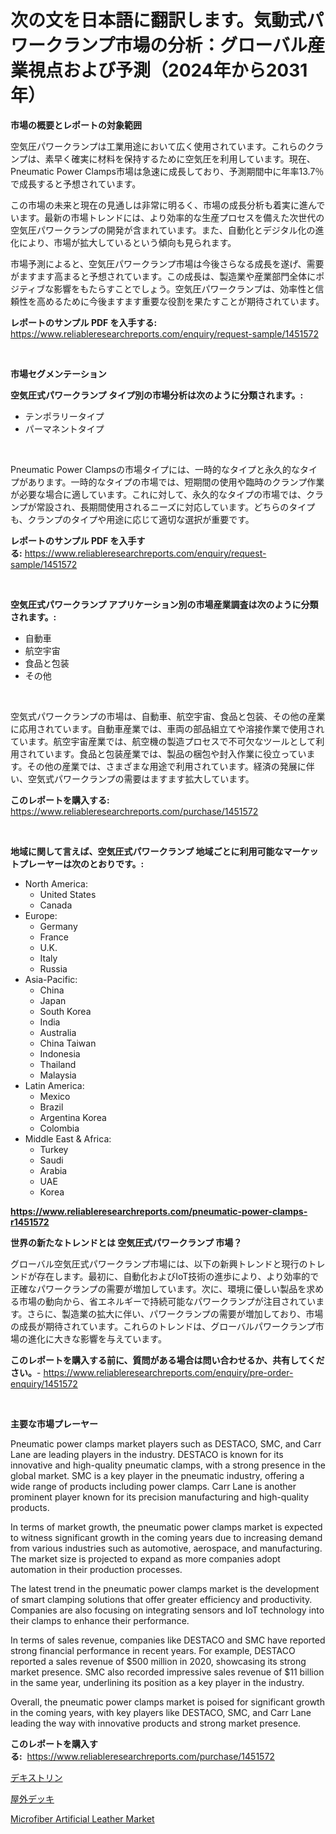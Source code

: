 <p><h1>次の文を日本語に翻訳します。気動式パワークランプ市場の分析：グローバル産業視点および予測（2024年から2031年）</h1></p><p><strong>市場の概要とレポートの対象範囲</strong></p>
<p><p>空気圧パワークランプは工業用途において広く使用されています。これらのクランプは、素早く確実に材料を保持するために空気圧を利用しています。現在、Pneumatic Power Clamps市場は急速に成長しており、予測期間中に年率13.7％で成長すると予想されています。</p><p>この市場の未来と現在の見通しは非常に明るく、市場の成長分析も着実に進んでいます。最新の市場トレンドには、より効率的な生産プロセスを備えた次世代の空気圧パワークランプの開発が含まれています。また、自動化とデジタル化の進化により、市場が拡大しているという傾向も見られます。</p><p>市場予測によると、空気圧パワークランプ市場は今後さらなる成長を遂げ、需要がますます高まると予想されています。この成長は、製造業や産業部門全体にポジティブな影響をもたらすことでしょう。空気圧パワークランプは、効率性と信頼性を高めるために今後ますます重要な役割を果たすことが期待されています。</p></p>
<p><strong>レポートのサンプル PDF を入手する:</strong> <a href="https://www.reliableresearchreports.com/enquiry/request-sample/1451572">https://www.reliableresearchreports.com/enquiry/request-sample/1451572</a></p>
<p>&nbsp;</p>
<p><strong>市場セグメンテーション</strong></p>
<p><strong>空気圧式パワークランプ タイプ別の市場分析は次のように分類されます。:</strong></p>
<p><ul><li>テンポラリータイプ</li><li>パーマネントタイプ</li></ul></p>
<p>&nbsp;</p>
<p><p>Pneumatic Power Clampsの市場タイプには、一時的なタイプと永久的なタイプがあります。一時的なタイプの市場では、短期間の使用や臨時のクランプ作業が必要な場合に適しています。これに対して、永久的なタイプの市場では、クランプが常設され、長期間使用されるニーズに対応しています。どちらのタイプも、クランプのタイプや用途に応じて適切な選択が重要です。</p></p>
<p><strong>レポートのサンプル PDF を入手する:</strong>&nbsp;<a href="https://www.reliableresearchreports.com/enquiry/request-sample/1451572">https://www.reliableresearchreports.com/enquiry/request-sample/1451572</a></p>
<p>&nbsp;</p>
<p><strong> 空気圧式パワークランプ アプリケーション別の市場産業調査は次のように分類されます。:</strong></p>
<p><ul><li>自動車</li><li>航空宇宙</li><li>食品と包装</li><li>その他</li></ul></p>
<p>&nbsp;</p>
<p><p>空気式パワークランプの市場は、自動車、航空宇宙、食品と包装、その他の産業に応用されています。自動車産業では、車両の部品組立てや溶接作業で使用されています。航空宇宙産業では、航空機の製造プロセスで不可欠なツールとして利用されています。食品と包装産業では、製品の梱包や封入作業に役立っています。その他の産業では、さまざまな用途で利用されています。経済の発展に伴い、空気式パワークランプの需要はますます拡大しています。</p></p>
<p><strong>このレポートを購入する:</strong>&nbsp; <a href="https://www.reliableresearchreports.com/purchase/1451572">https://www.reliableresearchreports.com/purchase/1451572</a></p>
<p>&nbsp;</p>
<p><strong>地域に関して言えば、空気圧式パワークランプ 地域ごとに利用可能なマーケットプレーヤーは次のとおりです。:</strong></p>
<p><ul>
    <li>
        North America:
        <ul>
            <li>United States</li>
            <li>Canada</li>
        </ul>
    </li>
    <li>
        Europe:
        <ul>
            <li>Germany</li>
            <li>France</li>
            <li>U.K.</li>
            <li>Italy</li>
            <li>Russia</li>
        </ul>
    </li>
    <li>
        Asia-Pacific:
        <ul>
            <li>China</li>
            <li>Japan</li>
            <li>South Korea</li>
            <li>India</li>
            <li>Australia</li>
            <li>China Taiwan</li>
            <li>Indonesia</li>
            <li>Thailand</li>
            <li>Malaysia</li>
        </ul>
    </li>
    <li>
        Latin America:
        <ul>
            <li>Mexico</li>
            <li>Brazil</li>
            <li>Argentina Korea</li>
            <li>Colombia</li>
        </ul>
    </li>
    <li>
        Middle East & Africa:
        <ul>
            <li>Turkey</li>
            <li>Saudi</li>
            <li>Arabia</li>
            <li>UAE</li>
            <li>Korea</li>
        </ul>
    </li>
    </ul></p>
<p><strong><a href="https://www.reliableresearchreports.com/pneumatic-power-clamps-r1451572">https://www.reliableresearchreports.com/pneumatic-power-clamps-r1451572</a></strong>&nbsp;</p>
<p><strong>世界の新たなトレンドとは 空気圧式パワークランプ 市場？</strong></p>
<p><p>グローバル空気圧式パワークランプ市場には、以下の新興トレンドと現行のトレンドが存在します。最初に、自動化およびIoT技術の進歩により、より効率的で正確なパワークランプの需要が増加しています。次に、環境に優しい製品を求める市場の動向から、省エネルギーで持続可能なパワークランプが注目されています。さらに、製造業の拡大に伴い、パワークランプの需要が増加しており、市場の成長が期待されています。これらのトレンドは、グローバルパワークランプ市場の進化に大きな影響を与えています。</p></p>
<p><strong>このレポートを購入する前に、質問がある場合は問い合わせるか、共有してください。</strong>- <a href="https://www.reliableresearchreports.com/enquiry/pre-order-enquiry/1451572">https://www.reliableresearchreports.com/enquiry/pre-order-enquiry/1451572</a></p>
<p>&nbsp;</p>
<p><strong>主要な市場プレーヤー</strong></p>
<p><p>Pneumatic power clamps market players such as DESTACO, SMC, and Carr Lane are leading players in the industry. DESTACO is known for its innovative and high-quality pneumatic clamps, with a strong presence in the global market. SMC is a key player in the pneumatic industry, offering a wide range of products including power clamps. Carr Lane is another prominent player known for its precision manufacturing and high-quality products.</p><p>In terms of market growth, the pneumatic power clamps market is expected to witness significant growth in the coming years due to increasing demand from various industries such as automotive, aerospace, and manufacturing. The market size is projected to expand as more companies adopt automation in their production processes.</p><p>The latest trend in the pneumatic power clamps market is the development of smart clamping solutions that offer greater efficiency and productivity. Companies are also focusing on integrating sensors and IoT technology into their clamps to enhance their performance.</p><p>In terms of sales revenue, companies like DESTACO and SMC have reported strong financial performance in recent years. For example, DESTACO reported a sales revenue of $500 million in 2020, showcasing its strong market presence. SMC also recorded impressive sales revenue of $11 billion in the same year, underlining its position as a key player in the industry.</p><p>Overall, the pneumatic power clamps market is poised for significant growth in the coming years, with key players like DESTACO, SMC, and Carr Lane leading the way with innovative products and strong market presence.</p></p>
<p><strong>このレポートを購入する:</strong>&nbsp;&nbsp;<a href="https://www.reliableresearchreports.com/purchase/1451572">https://www.reliableresearchreports.com/purchase/1451572</a></p>
<p><p><a href="https://medium.com/@boydsmitham37/%E3%83%87%E3%83%B3%E3%83%97%E3%83%B3%E5%B8%82%E5%A0%B4%E3%81%AE%E3%82%B5%E3%82%A4%E3%82%BA%E3%81%A8%E5%B8%82%E5%A0%B4%E5%8B%95%E5%90%91-%E5%AE%8C%E5%85%A8%E3%81%AA%E7%94%A3%E6%A5%AD%E6%A6%82%E8%A6%81-2024%E5%B9%B4%E3%81%8B%E3%82%892031%E5%B9%B4-e0e16e2dc8b9">デキストリン</a></p><p><a href="https://medium.com/@zulu.dawn/%E3%82%A2%E3%82%A6%E3%83%88%E3%83%89%E3%82%A2%E3%83%87%E3%83%83%E3%82%AD%E3%83%B3%E3%82%B0%E5%B8%82%E5%A0%B4%E5%88%86%E6%9E%90-%E3%81%9D%E3%81%AEcagr-%E5%B8%82%E5%A0%B4%E3%82%BB%E3%82%B0%E3%83%A1%E3%83%B3%E3%83%86%E3%83%BC%E3%82%B7%E3%83%A7%E3%83%B3-%E3%81%8A%E3%82%88%E3%81%B3%E4%B8%96%E7%95%8C%E3%81%AE%E7%94%A3%E6%A5%AD%E6%A6%82%E8%A6%81-a0ec78dfdc16">屋外デッキ</a></p><p><a href="https://picayune-night-cbd.notion.site/Microfiber-Artificial-Leather-Market-Share-Market-New-Trends-Analysis-Report-By-Type-By-Applicati-44299cd2224b44daa4e5cfe39052931c">Microfiber Artificial Leather Market</a></p></p>